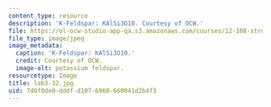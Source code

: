 ```yaml
---
content_type: resource
description: 'K-Feldspar: KAlSi3O10. Courtesy of OCW.'
file: https://ol-ocw-studio-app-qa.s3.amazonaws.com/courses/12-108-structure-of-earth-materials-fall-2004/7d0f0de0dddfd1076960660041d2b4f3_lab3-32.jpg
file_type: image/jpeg
image_metadata:
  caption: 'K-Feldspar: KAlSi3O10.'
  credit: Courtesy of OCW.
  image-alt: potassium feldspar.
resourcetype: Image
title: lab3-32.jpg
uid: 7d0f0de0-dddf-d107-6960-660041d2b4f3
---
```

